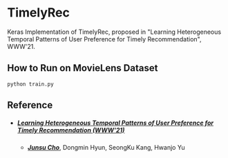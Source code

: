 TimelyRec
=============

Keras Implementation of TimelyRec, proposed in "Learning Heterogeneous Temporal Patterns of User Preference for Timely Recommendation", WWW'21.

## How to Run on MovieLens Dataset
    python train.py

## Reference
* ##### [Learning Heterogeneous Temporal Patterns of User Preference for Timely Recommendation (WWW'21)](https://dl.acm.org/doi/10.1145/3442381.3449947)
  * [***Junsu Cho***](https://junsu-cho.github.io), Dongmin Hyun, SeongKu Kang, Hwanjo Yu
